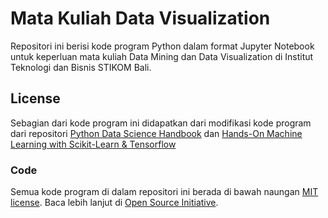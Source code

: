 # Mata Kuliah Data Visualization

Repositori ini berisi kode program Python dalam format Jupyter Notebook untuk keperluan mata kuliah Data Mining dan Data Visualization di Institut Teknologi dan Bisnis STIKOM Bali.


## License
Sebagian dari kode program ini didapatkan dari modifikasi kode program dari repositori [Python Data Science Handbook](https://github.com/jakevdp/PythonDataScienceHandbook) dan [Hands-On Machine Learning with Scikit-Learn & Tensorflow](https://github.com/ageron/handson-ml)

### Code
Semua kode program di dalam repositori ini berada di bawah naungan [MIT license](LICENSE-CODE). Baca lebih lanjut di [Open Source Initiative](https://opensource.org/licenses/MIT).

